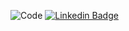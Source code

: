 ![Code](https://github.com/user-attachments/assets/ae4801f8-dec9-410b-987e-28619522995e)
[![Linkedin Badge](https://img.shields.io/badge/-LinkedIn-blue?style=flat-square&logo=Linkedin&logoColor=white&link=in/natan-sousa-costa-248a152aa)](in/natan-sousa-costa-248a152aa)


